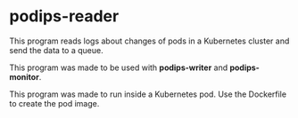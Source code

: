 # podips-reader

This program reads logs about changes of pods in a Kubernetes cluster and send the data to a queue.

This program was made to be used with **podips-writer** and **podips-monitor**.

This program was made to run inside a Kubernetes pod. Use the Dockerfile to create the pod image. 

